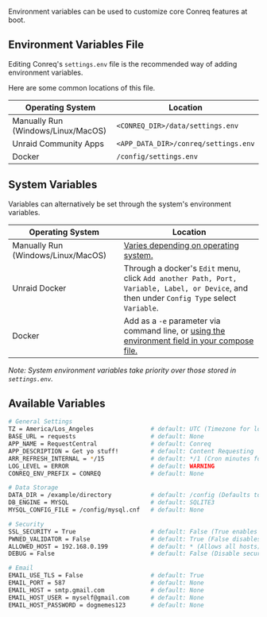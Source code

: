 Environment variables can be used to customize core Conreq features at boot.

## Environment Variables File

Editing Conreq's `settings.env` file is the recommended way of adding environment variables.

Here are some common locations of this file.

| Operating System                   | Location                             |
| ---------------------------------- | ------------------------------------ |
| Manually Run (Windows/Linux/MacOS) | `<CONREQ_DIR>/data/settings.env`     |
| Unraid Community Apps              | `<APP_DATA_DIR>/conreq/settings.env` |
| Docker                             | `/config/settings.env`               |

## System Variables

Variables can alternatively be set through the system's environment variables.

| Operating System | Location |
| --- | --- |
| Manually Run (Windows/Linux/MacOS) | [Varies depending on operating system.](https://www.twilio.com/en-us/blog/how-to-set-environment-variables-html) |
| Unraid Docker | Through a docker's `Edit` menu, click `Add another Path, Port, Variable, Label, or Device`, and then under `Config Type` select `Variable`. |
| Docker | Add as a `-e` parameter via command line, or [using the environment field in your compose file.](https://docs.docker.com/compose/environment-variables/#set-environment-variables-in-containers) |

_Note: System environment variables take priority over those stored in `settings.env`._

## Available Variables

```bash
# General Settings
TZ = America/Los_Angeles                # default: UTC (Timezone for log files, in "TZ Database" format)
BASE_URL = requests                     # default: None
APP_NAME = RequestCentral               # default: Conreq
APP_DESCRIPTION = Get yo stuff!         # default: Content Requesting
ARR_REFRESH_INTERNAL = */15             # default: */1 (Cron minutes for Sonarr/Radarr library refresh)
LOG_LEVEL = ERROR                       # default: WARNING
CONREQ_ENV_PREFIX = CONREQ              # default: None

# Data Storage
DATA_DIR = /example/directory           # default: /config (Defaults to "data" outside of docker)
DB_ENGINE = MYSQL                       # default: SQLITE3
MYSQL_CONFIG_FILE = /config/mysql.cnf   # default: None

# Security
SSL_SECURITY = True                     # default: False (True enables advanced SSL security features)
PWNED_VALIDATOR = False                 # default: True (False disables checking for compromised passwords)
ALLOWED_HOST = 192.168.0.199            # default: * (Allows all hosts)
DEBUG = False                           # default: False (Disable security features, only enable this during development. Defaults to True outside of docker.)

# Email
EMAIL_USE_TLS = False                   # default: True
EMAIL_PORT = 587                        # default: None
EMAIL_HOST = smtp.gmail.com             # default: None
EMAIL_HOST_USER = myself@gmail.com      # default: None
EMAIL_HOST_PASSWORD = dogmemes123       # default: None
```
